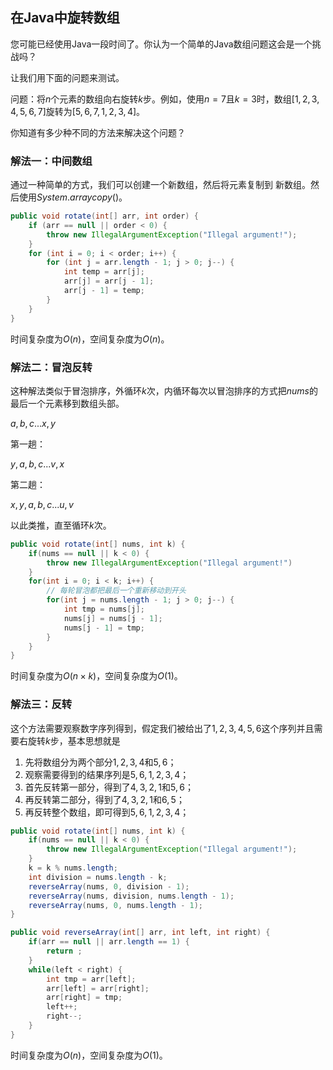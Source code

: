 ## 在Java中旋转数组

您可能已经使用Java一段时间了。你认为一个简单的Java数组问题这会是一个挑战吗？

让我们用下面的问题来测试。

问题：将$n$个元素的数组向右旋转$k$步。例如，使用$n=7$且$k=3$时，数组$[1,2,3,4,5,6,7]$旋转为$[5,6,7,1,2,3,4]$。

你知道有多少种不同的方法来解决这个问题？

### 解法一：中间数组

通过一种简单的方式，我们可以创建一个新数组，然后将元素复制到
新数组。然后使用$System.arraycopy()$。

```java
public void rotate(int[] arr, int order) {
    if (arr == null || order < 0) {
        throw new IllegalArgumentException("Illegal argument!");
    }
    for (int i = 0; i < order; i++) {
        for (int j = arr.length - 1; j > 0; j--) {
            int temp = arr[j];
            arr[j] = arr[j - 1];
            arr[j - 1] = temp;
        }
    }
}
```

时间复杂度为$O(n)$，空间复杂度为$O(n)$。

### 解法二：冒泡反转

这种解法类似于冒泡排序，外循环$k$次，内循环每次以冒泡排序的方式把$nums$的最后一个元素移到数组头部。

$a,b,c...x,y$

第一趟：

$y,a,b,c...v,x$

第二趟：

$x,y,a,b,c...u,v$

以此类推，直至循环$k$次。

```java
public void rotate(int[] nums, int k) {
	if(nums == null || k < 0) {
		throw new IllegalArgumentException("Illegal argument!")	
	}
    for(int i = 0; i < k; i++) {
        // 每轮冒泡都把最后一个重新移动到开头
        for(int j = nums.length - 1; j > 0; j--) {
            int tmp = nums[j];
            nums[j] = nums[j - 1];
            nums[j - 1] = tmp;
        }
    }
}
```

时间复杂度为$O(n\times k)$，空间复杂度为$O(1)$。

### 解法三：反转

这个方法需要观察数字序列得到，假定我们被给出了$1,2,3,4,5,6$这个序列并且需要右旋转$k$步，基本思想就是

1. 先将数组分为两个部分$1,2,3,4$和$5,6$；
2. 观察需要得到的结果序列是$5,6,1,2,3,4$；
3. 首先反转第一部分，得到了$4,3,2,1$和$5,6$；
4. 再反转第二部分，得到了$4,3,2,1$和$6,5$；
5. 再反转整个数组，即可得到$5,6,1,2,3,4$；

```java
public void rotate(int[] nums, int k) {
	if(nums == null || k < 0) {
        throw new IllegalArgumentException("Illegal argument!");
    }
    k = k % nums.length;
    int division = nums.length - k;
    reverseArray(nums, 0, division - 1);
    reverseArray(nums, division, nums.length - 1);
    reverseArray(nums, 0, nums.length - 1);
}

public void reverseArray(int[] arr, int left, int right) {
    if(arr == null || arr.length == 1) {
        return ;
    }
    while(left < right) {
        int tmp = arr[left];
        arr[left] = arr[right];
        arr[right] = tmp;
        left++;
        right--;
    }
}
```

时间复杂度为$O(n)$，空间复杂度为$O(1)$。

